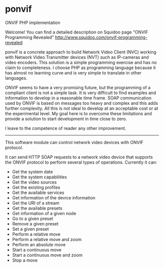 ponvif
======

ONVIF PHP implementation

Welcome! You can find a detailed description on Squidoo page "ONVIF Programming Revealed" http://www.squidoo.com/onvif-programming-revealed

ponvif is a concrete approach to build Network Video Client (NVC) working with Network Video Transmitter devices (NVT) 
such as IP-cameras and video encoders. This solution is a simple programming exercise and has no claim to completeness.
I choose PHP as programming language because it has almost no learning curve and is very simple to translate in other 
languages. 

ONVIF seems to have a very promising future, but the programming of a compliant client is not a simple task.
It is very difficult to find examples and information to develop in a reasonable time frame. 
SOAP communication used by ONVIF is based on messages too heavy and complex and this adds further complexity. 
All this is not ideal to develop at an acceptable cost or at the experimental level. 
My goal here is to overcome these limitations and provide a solution to start development in time close to zero. 

I leave to the competence of reader any other improvement. 

*****

This software module can control network video devices with ONVIF protocol.

It can send HTTP SOAP requests to a network video device that supports the ONVIF protocol to perform several types of operations. Currently it can:

- Get the system date
- Get the system capabilities
- Get the video sources
- Get the existing profiles
- Get the available services
- Get information of the device information
- Get the URI of a stream
- Get the available presets
- Get information of a given node
- Go to a given preset
- Remove a given preset
- Set a given preset
- Perform a relative move
- Perform a relative move and zoom
- Perform an absolute move
- Start a continuous move
- Start a continuous move and zoom
- Stop a move
